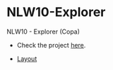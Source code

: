 # NLW10-Explorer
NLW10 - Explorer (Copa)

 - Check the project [here](https://douglasdl.github.io/NLW10-Explorer/).

 - [Layout](https://www.figma.com/file/M3g373dDtTe2m8WWTlAVDq/Calendário-de-Jogos?node-id=0%3A1&t=Pul4crkXYpmyTPDe-0)
